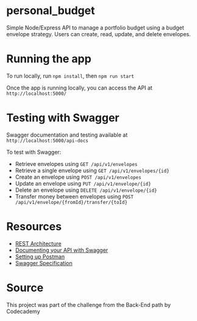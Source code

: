 # personal_budget
Simple Node/Express API to manage a portfolio budget using a budget envelope strategy. Users can create, read, update, and delete envelopes.

# Running the app
To run locally, run `npm install`, then `npm run start`

Once the app is running locally, you can access the API at `http://localhost:5000/`

# Testing with Swagger
Swagger documentation and testing available at `http://localhost:5000/api-docs`

To test with Swagger:
 - Retrieve envelopes using `GET /api/v1/envelopes`
 - Retrieve a single envelope using `GET /api/v1/envelopes/{id}`
 - Create an envelope using `POST /api/v1/envelopes`
 - Update an envelope using `PUT /api/v1/envelope/{id}`
 - Delete an envelope using `DELETE /api/v1/envelope/{id}`
 - Transfer money between envelopes using `POST /api/v1/envelope/{fromId}/transfer/{toId}`

# Resources
- [REST Architecture](https://auth0.com/blog/rest-architecture-part-1-building-api/)
- [Documenting your API with Swagger](https://levelup.gitconnected.com/swagger-time-to-document-that-express-api-you-built-9b8faaeae563)
- [Setting up Postman](https://author.codecademy.com/content-items/a5ed0fe82af00dcae4bb69e07d6b5fa8)
- [Swagger Specification](https://swagger.io/docs/specification/basic-structure/)

# Source
This project was part of the challenge from the Back-End path by Codecademy
